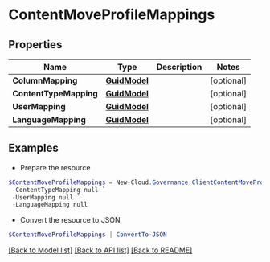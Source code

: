 # ContentMoveProfileMappings
## Properties

Name | Type | Description | Notes
------------ | ------------- | ------------- | -------------
**ColumnMapping** | [**GuidModel**](GuidModel.md) |  | [optional] 
**ContentTypeMapping** | [**GuidModel**](GuidModel.md) |  | [optional] 
**UserMapping** | [**GuidModel**](GuidModel.md) |  | [optional] 
**LanguageMapping** | [**GuidModel**](GuidModel.md) |  | [optional] 

## Examples

- Prepare the resource
```powershell
$ContentMoveProfileMappings = New-Cloud.Governance.ClientContentMoveProfileMappings  -ColumnMapping null `
 -ContentTypeMapping null `
 -UserMapping null `
 -LanguageMapping null
```

- Convert the resource to JSON
```powershell
$ContentMoveProfileMappings | ConvertTo-JSON
```

[[Back to Model list]](../README.md#documentation-for-models) [[Back to API list]](../README.md#documentation-for-api-endpoints) [[Back to README]](../README.md)

